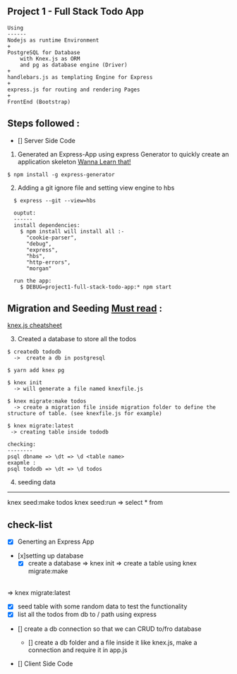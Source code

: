 Project 1 - Full Stack Todo App 
-------------------------------

```
Using
------
Nodejs as runtime Environment 
+ 
PostgreSQL for Database 
    with Knex.js as ORM 
    and pg as database engine (Driver)
+ 
handlebars.js as templating Engine for Express
+ 
express.js for routing and rendering Pages
+ 
FrontEnd (Bootstrap)
```

Steps followed : 
----------------

* [] Server Side Code
1. Generated an Express-App using express Generator to quickly create an application skeleton
[Wanna Learn that!](https://expressjs.com/en/starter/generator.html)

```
$ npm install -g express-generator
```
2. Adding a git ignore file and setting view engine to hbs 
```
  $ express --git --view=hbs  

  ouptut: 
  ------
  install dependencies:
    $ npm install will install all :-
      "cookie-parser",
      "debug",
      "express",
      "hbs",
      "http-errors",
      "morgan"

  run the app:
    $ DEBUG=project1-full-stack-todo-app:* npm start
```

Migration and Seeding 
[Must read](http://perkframework.com/v1/guides/database-migrations-knex.html) :
---------------------

[knex.js cheatsheet](https://devhints.io/knex)

3. Created a database to store all the todos
  ```
  $ createdb tododb 
    ->  create a db in postgresql
  
  $ yarn add knex pg

  $ knex init 
    -> will generate a file named knexfile.js

  $ knex migrate:make todos 
    -> create a migration file inside migration folder to define the structure of table. (see knexfile.js for example)

  $ knex migrate:latest 
   -> creating table inside tododb

```
```
checking:
--------
psql dbname => \dt => \d <table name>
exapmle : 
psql tododb => \dt => \d todos

```
  
4. seeding data
----------------
 knex seed:make todos 
 knex seed:run => select * from <table name>


check-list
-------------
* [x] Generting an Express App
* [x]setting up database
  * [x] create a database => knex init => create a table using knex migrate:make <table name> => knex migrate:latest
* [x] seed table with some random data to test the functionality   
* [x] list all the todos from db to / path using express
* [] create a db connection so that we can CRUD to/fro database
  * [] create a db folder and a file inside it like knex.js, make a connection and require it in app.js
 












* [] Client Side Code